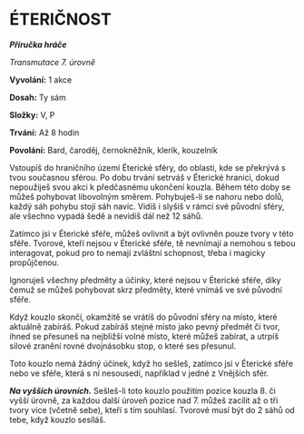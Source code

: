 # ÉTERIČNOST

***Příručka hráče***

*Transmutace 7. úrovně*

**Vyvolání:** 1 akce

**Dosah:** Ty sám

**Složky:** V, P

**Trvání:** Až 8 hodin

**Povolání:** Bard, čaroděj, černokněžník, klerik, kouzelník

Vstoupíš do hraničního území Éterické sféry, do oblasti, kde se překrývá s tvou současnou sférou. Po dobu trvání setrváš v Éterické hranici, dokud nepoužiješ svou akci k předčasnému ukončení kouzla. Během této doby se můžeš pohybovat libovolným směrem. Pohybuješ-li se nahoru nebo dolů, každý sáh pohybu stojí sáh navíc. Vidíš i slyšíš v rámci své původní sféry, ale všechno vypadá šedě a nevidíš dál než 12 sáhů. 

Zatímco jsi v Éterické sféře, můžeš ovlivnit a být ovlivněn pouze tvory v této sféře. Tvorové, kteří nejsou v Éterické sféře, tě nevnímají a nemohou s tebou interagovat, pokud pro to nemají zvláštní schopnost, třeba i magicky propůjčenou. 

Ignoruješ všechny předměty a účinky, které nejsou v Éterické sféře, díky čemuž se můžeš pohybovat skrz předměty, které vnímáš ve své původní sféře. 

Když kouzlo skončí, okamžitě se vrátíš do původní sféry na místo, které aktuálně zabíráš. Pokud zabíráš stejné místo jako pevný předmět či tvor, ihned se přesuneš na nejbližší volné místo, které můžeš zabírat, a utrpíš silové zranění rovné dvojnásobku stop, o které ses přesunul. 

Toto kouzlo nemá žádný účinek, když ho sešleš, zatímco jsi v Éterické sféře nebo ve sféře, která s ní nesousedí, například v jedné z Vnějších sfér.

***Na vyšších úrovních.*** Sešleš-li toto kouzlo použitím pozice kouzla 8. či vyšší úrovně, za každou další úroveň pozice nad 7. můžeš zacílit až o tři tvory více (včetně sebe), kteří s tím souhlasí. Tvorové musí být do 2 sáhů od tebe, když kouzlo sesíláš.